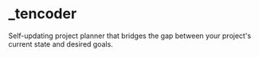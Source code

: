 # \_tencoder

Self-updating project planner that bridges the gap between your project's current state and desired goals.
